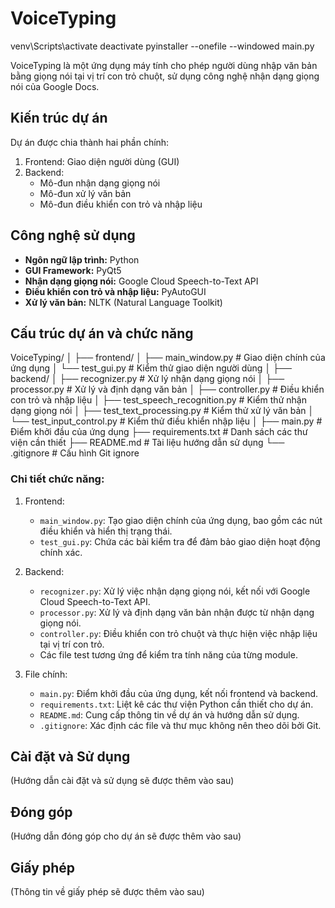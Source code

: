 # VoiceTyping
venv\Scripts\activate
deactivate
pyinstaller --onefile --windowed main.py   

VoiceTyping là một ứng dụng máy tính cho phép người dùng nhập văn bản bằng giọng nói tại vị trí con trỏ chuột, sử dụng công nghệ nhận dạng giọng nói của Google Docs.

## Kiến trúc dự án

Dự án được chia thành hai phần chính:

1. Frontend: Giao diện người dùng (GUI)
2. Backend: 
   - Mô-đun nhận dạng giọng nói
   - Mô-đun xử lý văn bản
   - Mô-đun điều khiển con trỏ và nhập liệu

## Công nghệ sử dụng

- **Ngôn ngữ lập trình:** Python
- **GUI Framework:** PyQt5
- **Nhận dạng giọng nói:** Google Cloud Speech-to-Text API
- **Điều khiển con trỏ và nhập liệu:** PyAutoGUI
- **Xử lý văn bản:** NLTK (Natural Language Toolkit)

## Cấu trúc dự án và chức năng

VoiceTyping/
│
├── frontend/
│   ├── main_window.py  # Giao diện chính của ứng dụng
│   └── test_gui.py     # Kiểm thử giao diện người dùng
│
├── backend/
│   ├── recognizer.py   # Xử lý nhận dạng giọng nói
│   ├── processor.py    # Xử lý và định dạng văn bản
│   ├── controller.py   # Điều khiển con trỏ và nhập liệu
│   ├── test_speech_recognition.py  # Kiểm thử nhận dạng giọng nói
│   ├── test_text_processing.py     # Kiểm thử xử lý văn bản
│   └── test_input_control.py       # Kiểm thử điều khiển nhập liệu
│
├── main.py             # Điểm khởi đầu của ứng dụng
├── requirements.txt    # Danh sách các thư viện cần thiết
├── README.md           # Tài liệu hướng dẫn sử dụng
└── .gitignore          # Cấu hình Git ignore

### Chi tiết chức năng:

1. Frontend:
   - `main_window.py`: Tạo giao diện chính của ứng dụng, bao gồm các nút điều khiển và hiển thị trạng thái.
   - `test_gui.py`: Chứa các bài kiểm tra để đảm bảo giao diện hoạt động chính xác.

2. Backend:
   - `recognizer.py`: Xử lý việc nhận dạng giọng nói, kết nối với Google Cloud Speech-to-Text API.
   - `processor.py`: Xử lý và định dạng văn bản nhận được từ nhận dạng giọng nói.
   - `controller.py`: Điều khiển con trỏ chuột và thực hiện việc nhập liệu tại vị trí con trỏ.
   - Các file test tương ứng để kiểm tra tính năng của từng module.

3. File chính:
   - `main.py`: Điểm khởi đầu của ứng dụng, kết nối frontend và backend.
   - `requirements.txt`: Liệt kê các thư viện Python cần thiết cho dự án.
   - `README.md`: Cung cấp thông tin về dự án và hướng dẫn sử dụng.
   - `.gitignore`: Xác định các file và thư mục không nên theo dõi bởi Git.

## Cài đặt và Sử dụng

(Hướng dẫn cài đặt và sử dụng sẽ được thêm vào sau)

## Đóng góp

(Hướng dẫn đóng góp cho dự án sẽ được thêm vào sau)

## Giấy phép

(Thông tin về giấy phép sẽ được thêm vào sau)